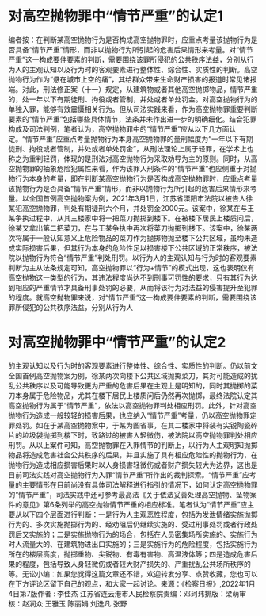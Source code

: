 # 对高空抛物罪中“情节严重”的认定1

编者按：在判断某高空抛物行为是否构成高空抛物罪时，应重点考量该抛物行为是否具备“情节严重”情形，而非以抛物行为所引起的危害后果情形来考量。对“情节严重”这一构成要件要素的判断，需要围绕该罪所侵犯的公共秩序法益，分别从行为人的主观认知以及行为时的客观要素进行整体性、综合性、实质性的判断。高空抛物行为作为“悬在城市上空的痛”，其给群众带来生命财产损害的报道时常见诸报端。对此，刑法修正案（十一）规定，从建筑物或者其他高空抛掷物品，情节严重的，处一年以下有期徒刑、拘役或者管制，并处或者单处罚金。对高空抛物行为的单独入罪，能够有效震慑相关行为。但从司法实践来看，作为高空抛物罪重要判断要素的“情节严重”包括哪些具体情节，法条并未作出进一步的明确细化。结合犯罪构成及司法判例，笔者认为，高空抛物罪中的“情节严重”应从以下几方面认定。“情节严重”应重点考量抛物行为本身高空抛物罪的量刑幅度为“一年以下有期徒刑、拘役或者管制，并处或者单处罚金”，从刑法理论上属于轻罪，在学术上也称之为重判轻罚，体现的是刑法对高空抛物行为采取劝导为主的原则。同时，从高空抛物罪的抽象危险犯属性来看，作为该罪入刑条件的“情节严重”也应侧重于对抛物行为本身的考量，即在判断某高空抛物行为是否构成高空抛物罪时，应重点考量该抛物行为是否具备“情节严重”情形，而非以抛物行为所引起的危害后果情形来考量。以全国首例高空抛物案为例，2021年3月1日，江苏省溧阳市法院以被告人徐某犯高空抛物罪，判处有期徒刑六个月，并处罚金2000元。该案中，徐某在与王某争执过程中，从其三楼家中将一把菜刀抛掷到楼下。在被楼下居民上楼质问后，徐某又拿出第二把菜刀，在与王某争执中再次将菜刀抛掷到楼下。该案中，徐某两次将属于一般认知意义上危险物品的菜刀作为抛掷物抛至楼下公共区域，虽均未造成实际损害后果，但其行为本身的危险性足以损害楼下公共区域的正常秩序，被法院以抛物行为符合“情节严重”判处刑罚。以行为人的主观认知与行为时的客观要素判断为主从法条规定可知，高空抛物罪以“行为+情节”的模式出现，这也表明仅有高空抛物这一类型的行为，其违法程度尚达不到刑事可罚性的要求，只有其行为达到相应的严重情节才具备刑事处罚的必要，从而将该行为对法益的侵害提升至犯罪的程度。就高空抛物罪来说，对“情节严重”这一构成要件要素的判断，需要围绕该罪所侵犯的公共秩序法益，分别从行为人

# 对高空抛物罪中“情节严重”的认定2

的主观认知以及行为时的客观要素进行整体性、综合性、实质性的判断。仍以前文全国首例高空抛物案为例，徐某两次向楼下公共区域抛掷菜刀，其对可能造成的扰乱公共秩序以及可能导致更为严重的危害后果在主观上是明知的，同时其抛掷的菜刀本身属于危险物品，尤其在楼下居民上楼质问后仍然再次抛掷，最终法院认定其高空抛物行为属于“情节严重”，依法以高空抛物罪判处相应刑罚。此外，针对高空抛物行为造成一般较轻的损害后果，也应纳入“情节严重”考量，仍以高空抛物罪定罪处罚。如在于某高空抛物案中，于某为图省事，在其二楼家中将装有尖锐陶瓷碎片的垃圾袋抛掷到楼下时，致路过的被害人轻微伤，被法院以高空抛物罪判处相应刑罚。从以上案件可知，高空抛物罪在入罪情节的判断上，以行为人主观明知抛掷物品将造成危害社会公共秩序的后果，并且实施了具有相应危险性的抛物行为，在抛物行为造成相应损害后果时以人身损害轻微伤或者财产损失较大为边界，这也是目前司法实践对高空抛物行为入罪“情节严重”所作出的裁判探索。“情节严重”应考量的主要情形在目前尚没有具体司法解释进行指引的情况下，如何认定高空抛物罪的“情节严重”，司法实践中还可参考最高法《关于依法妥善处理高空抛物、坠物案件的意见》第6条列举的高空抛物情节严重的相应标准。笔者认为“情节严重”应主要从以下四个层面进行判断：一是行为人主观恶性程度，包括为发泄情绪实施抛掷行为的、多次实施抛掷行为的、经劝阻后仍继续实施的、受过刑事处罚或者行政处罚后又实施的；二是实施抛物行为的场合，包括在人员密集场所实施的、实施行为时人流量大的、在建筑物进出口实施的；三是实施行为的危险程度，包括实施行为所在的楼层高度，抛掷重物、尖锐物、有毒有害物、高温液体等；四是造成危害后果的程度，包括导致人身轻微伤或者较大财产损失的、严重扰乱公共场所秩序的等。无讼小编：如果您觉得这篇文章还不错，欢迎转发分享、点赞收藏，您也可以在下方评论区留下自己的观点，和大家一起讨论。来源：《检察日报》,2022年1月4日第7版作者 :   李佳杰 江苏省连云港市人民检察院责编：邓珂玮排版：梁萌审核：赵润众 王雅玉 陈丽娟 刘逸凡 张野

